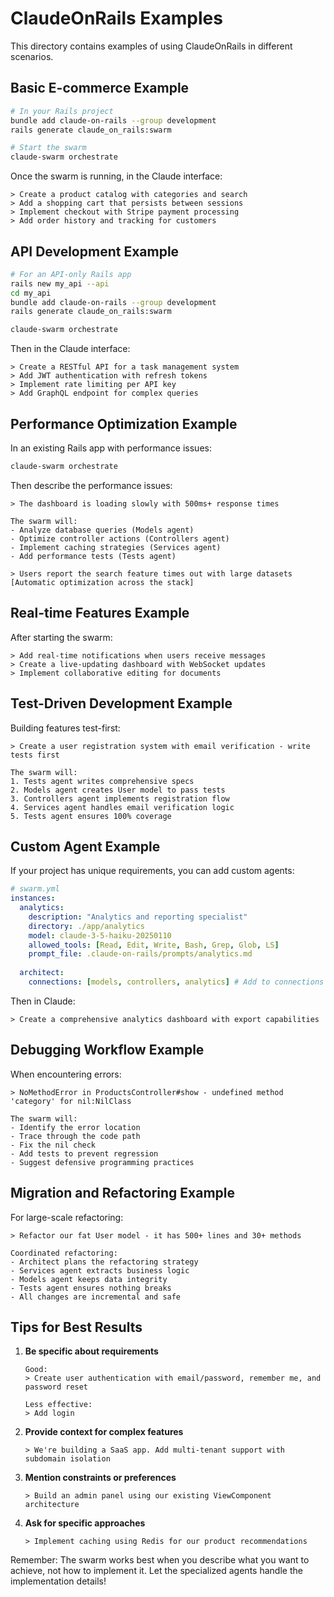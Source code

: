 # ClaudeOnRails Examples

This directory contains examples of using ClaudeOnRails in different scenarios.

## Basic E-commerce Example

```bash
# In your Rails project
bundle add claude-on-rails --group development
rails generate claude_on_rails:swarm

# Start the swarm
claude-swarm orchestrate
```

Once the swarm is running, in the Claude interface:
```
> Create a product catalog with categories and search
> Add a shopping cart that persists between sessions  
> Implement checkout with Stripe payment processing
> Add order history and tracking for customers
```

## API Development Example

```bash
# For an API-only Rails app
rails new my_api --api
cd my_api
bundle add claude-on-rails --group development
rails generate claude_on_rails:swarm

claude-swarm orchestrate
```

Then in the Claude interface:
```
> Create a RESTful API for a task management system
> Add JWT authentication with refresh tokens
> Implement rate limiting per API key
> Add GraphQL endpoint for complex queries
```

## Performance Optimization Example

In an existing Rails app with performance issues:
```bash
claude-swarm orchestrate
```

Then describe the performance issues:
```
> The dashboard is loading slowly with 500ms+ response times

The swarm will:
- Analyze database queries (Models agent)
- Optimize controller actions (Controllers agent)
- Implement caching strategies (Services agent)
- Add performance tests (Tests agent)

> Users report the search feature times out with large datasets
[Automatic optimization across the stack]
```

## Real-time Features Example

After starting the swarm:
```
> Add real-time notifications when users receive messages
> Create a live-updating dashboard with WebSocket updates
> Implement collaborative editing for documents
```

## Test-Driven Development Example

Building features test-first:
```
> Create a user registration system with email verification - write tests first

The swarm will:
1. Tests agent writes comprehensive specs
2. Models agent creates User model to pass tests
3. Controllers agent implements registration flow
4. Services agent handles email verification logic
5. Tests agent ensures 100% coverage
```

## Custom Agent Example

If your project has unique requirements, you can add custom agents:

```yaml
# swarm.yml
instances:
  analytics:
    description: "Analytics and reporting specialist"
    directory: ./app/analytics
    model: claude-3-5-haiku-20250110
    allowed_tools: [Read, Edit, Write, Bash, Grep, Glob, LS]
    prompt_file: .claude-on-rails/prompts/analytics.md
    
  architect:
    connections: [models, controllers, analytics] # Add to connections
```

Then in Claude:
```
> Create a comprehensive analytics dashboard with export capabilities
```

## Debugging Workflow Example

When encountering errors:
```
> NoMethodError in ProductsController#show - undefined method 'category' for nil:NilClass

The swarm will:
- Identify the error location
- Trace through the code path
- Fix the nil check
- Add tests to prevent regression
- Suggest defensive programming practices
```

## Migration and Refactoring Example

For large-scale refactoring:
```
> Refactor our fat User model - it has 500+ lines and 30+ methods

Coordinated refactoring:
- Architect plans the refactoring strategy
- Services agent extracts business logic
- Models agent keeps data integrity
- Tests agent ensures nothing breaks
- All changes are incremental and safe
```

## Tips for Best Results

1. **Be specific about requirements**
   ```
   Good:
   > Create user authentication with email/password, remember me, and password reset
   
   Less effective:
   > Add login
   ```

2. **Provide context for complex features**
   ```
   > We're building a SaaS app. Add multi-tenant support with subdomain isolation
   ```

3. **Mention constraints or preferences**
   ```
   > Build an admin panel using our existing ViewComponent architecture
   ```

4. **Ask for specific approaches**
   ```
   > Implement caching using Redis for our product recommendations
   ```

Remember: The swarm works best when you describe what you want to achieve, not how to implement it. Let the specialized agents handle the implementation details!